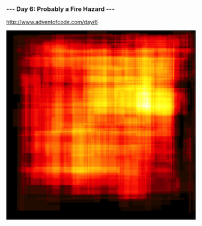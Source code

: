 ### --- Day 6: Probably a Fire Hazard ---

http://www.adventofcode.com/day/6

<img src="heatmap.png" alt="Paths" width="700px">
